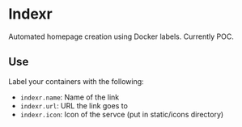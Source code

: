 # Indexr

Automated homepage creation using Docker labels. Currently POC.

## Use

Label your containers with the following:

- `indexr.name`: Name of the link 
- `indexr.url`: URL the link goes to
- `indexr.icon`: Icon of the servce (put in static/icons directory)

